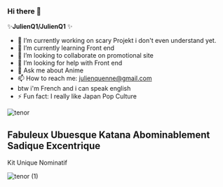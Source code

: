 ### Hi there 👋


  ✨**JulienQ1/JulienQ1**    ✨ 

- 🔭 I’m currently working on scary Projekt i don't even understand yet.
- 🌱 I’m currently learning Front end 
- 👯 I’m looking to collaborate on promotional site
- 🤔 I’m looking for help with Front end 
- 💬 Ask me about Anime 
- 📫 How to reach me: julienquenne@gmail.com
- btw i'm French and i can speak english
- ⚡ Fun fact: I really like Japan Pop Culture



![tenor](https://user-images.githubusercontent.com/116632934/200199278-84adf5ac-5d51-40db-9992-329ccf20cd5a.gif)

Fabuleux
Ubuesque
Katana
Abominablement
Sadique
Excentrique
-
Kit
Unique
Nominatif


![tenor (1)](https://user-images.githubusercontent.com/116632934/200199361-36b48230-e98c-41a6-8cdf-156c570a3ba2.gif)
